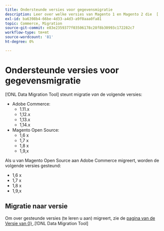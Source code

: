 ```yaml
---
title: Ondersteunde versies voor gegevensmigratie
description: Leer over welke versies van Magento 1 en Magento 2 die  [!DNL Data Migration Tool]  steunt.
exl-id: ba6398b4-66be-4d33-a4d3-a9f0aaa0fa81
topic: Commerce, Migration
source-git-commit: e83e2359377f03506178c28f8b30993c172282c7
workflow-type: tm+mt
source-wordcount: '81'
ht-degree: 0%

---
```


# Ondersteunde versies voor gegevensmigratie

[!DNL Data Migration Tool] steunt migratie _van_ de volgende versies:

* Adobe Commerce:
   * 1.11.x
   * 1,12.x
   * 1,13.x
   * 1,14.x
* Magento Open Source:
   * 1,6 x
   * 1,7 x
   * 1,8 x
   * 1,9,x

Als u van Magento Open Source aan Adobe Commerce migreert, worden de volgende versies gesteund:

* 1,6 x
* 1,7 x
* 1,8 x
* 1,9,x

## Migratie naar versie

Om over gesteunde versies (te leren u aan) migreert, zie de [ pagina van de Versie van 0} ](https://github.com/magento/data-migration-tool/releases).[!DNL Data Migration Tool]
